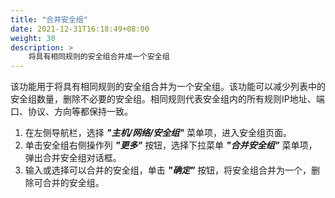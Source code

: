 ```yaml
---
title: "合并安全组"
date: 2021-12-31T16:18:49+08:00
weight: 30
description: >
    将具有相同规则的安全组合并成一个安全组
---
```


该功能用于将具有相同规则的安全组合并为一个安全组。该功能可以减少列表中的安全组数量，删除不必要的安全组。相同规则代表安全组内的所有规则IP地址、端口、协议、方向等都保持一致。

1. 在左侧导航栏，选择 **_"主机/网络/安全组"_** 菜单项，进入安全组页面。
2. 单击安全组右侧操作列 **_"更多"_** 按钮，选择下拉菜单 **_"合并安全组"_** 菜单项，弹出合并安全组对话框。
2. 输入或选择可以合并的安全组，单击 **_"确定"_** 按钮，将安全组合并为一个，删除可合并的安全组。